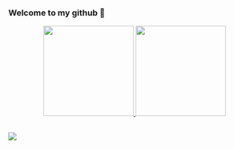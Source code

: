 ### Welcome to my github 👋

<div align="center">
  <a href="https://github.com/imMylin">
  <img height="180em" src="https://github-readme-stats.vercel.app/api?username=imMylin&show_icons=true&theme=dark&include_all_commits=true&count_private=true"/>
  <img height="180em" src="https://github-readme-stats.vercel.app/api/top-langs/?username=imMylin&layout=compact&langs_count=7&theme=dark"/>
</div>

##

<div>
<a href="https://instagram.com/marllon_m18" target="_blank"><img src="https://img.shields.io/badge/-Instagram-%23E4405F?style=for-the-badge&logo=instagram&logoColor=white" target="_blank"></a>
</div>
